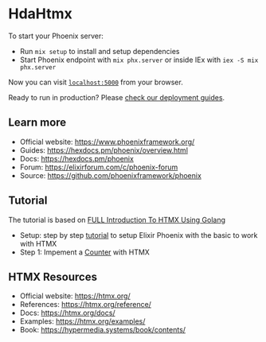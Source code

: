 # HdaHtmx

To start your Phoenix server:

  * Run `mix setup` to install and setup dependencies
  * Start Phoenix endpoint with `mix phx.server` or inside IEx with `iex -S mix phx.server`

Now you can visit [`localhost:5000`](http://localhost:5000) from your browser.

Ready to run in production? Please [check our deployment guides](https://hexdocs.pm/phoenix/deployment.html).

## Learn more

  * Official website: https://www.phoenixframework.org/
  * Guides: https://hexdocs.pm/phoenix/overview.html
  * Docs: https://hexdocs.pm/phoenix
  * Forum: https://elixirforum.com/c/phoenix-forum
  * Source: https://github.com/phoenixframework/phoenix

 
 ## Tutorial

The tutorial is based on [FULL Introduction To HTMX Using Golang](https://www.youtube.com/watch?v=x7v6SNIgJpE)

  * Setup: step by step [tutorial](Tutorial.md) to setup Elixir Phoenix
with the basic to work with HTMX
  * Step 1: Impement a [Counter](Step1.md) with HTMX


## HTMX Resources

  * Official website: https://htmx.org/
  * References: https://htmx.org/reference/
  * Docs: https://htmx.org/docs/
  * Examples: https://htmx.org/examples/
  * Book: https://hypermedia.systems/book/contents/

